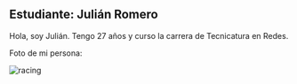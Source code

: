 ## Estudiante: Julián Romero

Hola, soy Julián. Tengo 27 años y curso la carrera de Tecnicatura en Redes.

Foto de mi persona:

![racing](https://user-images.githubusercontent.com/127901358/225168087-069180fd-bd76-401f-af0e-2e71e41283c3.png)
